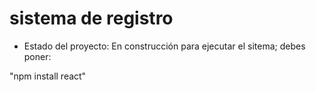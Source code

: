 <h1> sistema de registro</h1>

- Estado del proyecto: En construcción
para ejecutar el sitema; debes poner:

"npm install react"
